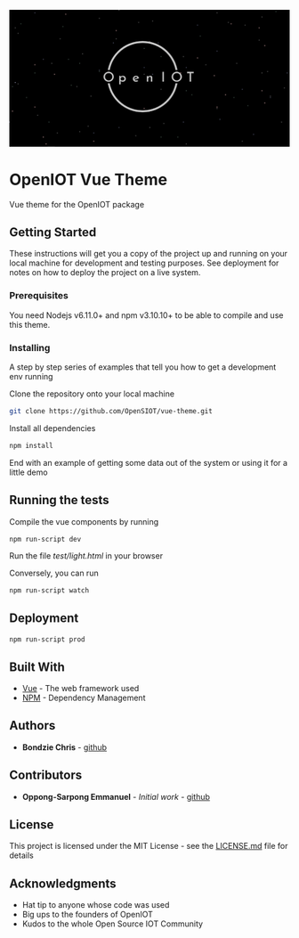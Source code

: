 ![OpenIOT Logo](openiot.png)

# OpenIOT Vue Theme

Vue theme for the OpenIOT package

## Getting Started

These instructions will get you a copy of the project up and running on your local machine for development and testing purposes. See deployment for notes on how to deploy the project on a live system.

### Prerequisites

You need Nodejs v6.11.0+ and npm v3.10.10+ to be able to compile and use this theme.

### Installing

A step by step series of examples that tell you how to get a development env running

Clone the repository onto your local machine

```bash
git clone https://github.com/OpenSIOT/vue-theme.git
```

Install all dependencies

```bash
npm install
```

End with an example of getting some data out of the system or using it for a little demo

## Running the tests

Compile the vue components by running
```
npm run-script dev
```

Run the file *test/light.html* in your browser

Conversely, you can run
```bash
npm run-script watch
```

## Deployment

```
npm run-script prod
```

## Built With

* [Vue](https://vuejs.org) - The web framework used
* [NPM](https://npmjs.org/) - Dependency Management

## Authors

* **Bondzie Chris** - [github](https://github.com/BondzieChris)

## Contributors

* **Oppong-Sarpong Emmanuel** - *Initial work* - [github](https://sarps.github.io)

## License

This project is licensed under the MIT License - see the [LICENSE.md](LICENSE.md) file for details

## Acknowledgments

* Hat tip to anyone whose code was used
* Big ups to the founders of OpenIOT
* Kudos to the whole Open Source IOT Community
